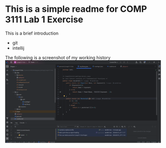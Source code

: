 # This is a simple readme for COMP 3111 Lab 1 Exercise

This is a brief introduction
- git
- intellij

The following is a screenshot of my working history
![Alt Text](screenshot_1.png)